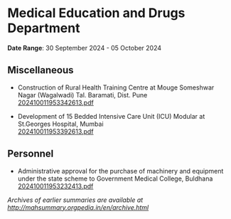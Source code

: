 # Medical Education and Drugs Department

**Date Range**: 30 September 2024 - 05 October 2024


## Miscellaneous
- Construction of Rural Health Training Centre at Mouge Someshwar Nagar (Wagalwadi) Tal. Baramati, Dist. Pune\
  [202410011953342613.pdf](https://gr.maharashtra.gov.in/Site/Upload/Government%20Resolutions/English/202410011953342613.pdf)

- Development of 15 Bedded Intensive Care Unit (ICU) Modular at St.Georges Hospital, Mumbai\
  [202410011953392613.pdf](https://gr.maharashtra.gov.in/Site/Upload/Government%20Resolutions/English/202410011953392613.pdf)

## Personnel
- Administrative approval for the purchase of machinery and equipment under the state scheme to Government Medical College, Buldhana\
  [202410011953232413.pdf](https://gr.maharashtra.gov.in/Site/Upload/Government%20Resolutions/English/202410011953232413.pdf)


*Archives of earlier summaries are available at http://mahsummary.orgpedia.in/en/archive.html*